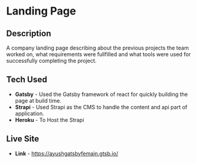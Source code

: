 # Landing Page

## Description

A company landing page describing about the previous projects the team worked on, what requirements were fullfilled and what tools were used for successfully completing the project.

## Tech Used

- **Gatsby** - Used the Gatsby framework of react for quickly building the page at build time.
- **Strapi** - Used Strapi as the CMS to handle the content and api part of application.
- **Heroku** - To Host the Strapi

## Live Site

- **Link** - https://ayushgatsbyfemain.gtsb.io/

